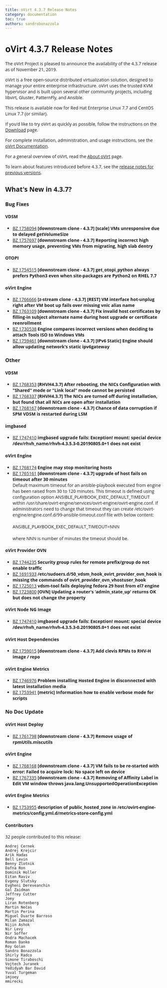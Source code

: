 ```yaml
---
title: oVirt 4.3.7 Release Notes
category: documentation
toc: true
authors: sandrobonazzola
---
```


<style>
h1, h2, h3, h4, h5, h6, li, a, p {
    font-family: 'Open Sans', sans-serif !important;
}
</style>

# oVirt 4.3.7 Release Notes

The oVirt Project is pleased to announce the availability of the 4.3.7 release as of November 21, 2019.

oVirt is a free open-source distributed virtualization solution,
designed to manage your entire enterprise infrastructure.
oVirt uses the trusted KVM hypervisor and is built upon several other community
projects, including libvirt, Gluster, PatternFly, and Ansible.

This release is available now for Red Hat Enterprise Linux 7.7 and
CentOS Linux 7.7 (or similar).



If you'd like to try oVirt as quickly as possible, follow the instructions on
the [Download](/download/) page.

For complete installation, administration, and usage instructions, see
the [oVirt Documentation](/documentation/).

For a general overview of oVirt, read the [About oVirt](/community/about.html)
page.

To learn about features introduced before 4.3.7, see the
[release notes for previous versions](/documentation/#previous-release-notes).



## What's New in 4.3.7?

### Bug Fixes

#### VDSM

 - [BZ 1758094](https://bugzilla.redhat.com/1758094) <b>[downstream clone - 4.3.7] [scale] VMs unresponsive due to delayed getVolumeSize</b><br>
 - [BZ 1757697](https://bugzilla.redhat.com/1757697) <b>[downstream clone - 4.3.7] Reporting incorrect high memory usage, preventing VMs from migrating, high slab dentry</b><br>

#### OTOPI

 - [BZ 1754515](https://bugzilla.redhat.com/1754515) <b>[downstream clone - 4.3.7] get_otopi_python always prefers Python3 even when site-packages are Python2 on RHEL 7.7</b><br>

#### oVirt Engine

 - [BZ 1766666](https://bugzilla.redhat.com/1766666) <b>[z-stream clone - 4.3.7] [REST] VM interface hot-unplug right after VM boot up fails over missing vnic alias name</b><br>
 - [BZ 1763109](https://bugzilla.redhat.com/1763109) <b>[downstream clone - 4.3.7] Fix invalid host certificates by filling-in subject alternate name during host upgrade or certificate reenrollment</b><br>
 - [BZ 1730538](https://bugzilla.redhat.com/1730538) <b>Engine compares incorrect versions when deciding to attach Tools ISO to Windows VMs</b><br>
 - [BZ 1759461](https://bugzilla.redhat.com/1759461) <b>[downstream clone - 4.3.7] [IPv6 Static] Engine should allow updating network's static ipv6gateway</b><br>

### Other

#### VDSM

 - [BZ 1768353](https://bugzilla.redhat.com/1768353) <b>[RHVH4.3.7] After rebooting, the NICs Configuration with "Shared" mode or "Link local" mode cannot be persisted</b><br>
 - [BZ 1768337](https://bugzilla.redhat.com/1768337) <b>[RHVH4.3.7] The NICs are turned off during installation, but found that all NICs are open after installation</b><br>
 - [BZ 1768167](https://bugzilla.redhat.com/1768167) <b>[downstream clone - 4.3.7] Chance of data corruption if SPM VDSM is restarted during LSM</b><br>

#### imgbased

 - [BZ 1747410](https://bugzilla.redhat.com/1747410) <b>imgbased upgrade fails: Exception! mount: special device /dev/rhvh_name/rhvh-4.3.5.3-0.20190805.0+1 does not exist</b><br>

#### oVirt Engine

 - [BZ 1768174](https://bugzilla.redhat.com/1768174) <b>Engine may stop monitoring hosts</b><br>
 - [BZ 1765161](https://bugzilla.redhat.com/1765161) <b>[downstream clone - 4.3.7] upgrade of host fails on timeout after 30 minutes</b><br>Default maximum timeout for an ansible-playbook executed from engine has been raised from 30 to 120 minutes. This timeout is defined using configuration option ANSIBLE_PLAYBOOK_EXEC_DEFAULT_TIMEOUT within /usr/share/ovirt-engine/services/ovirt-engine/ovirt-engine.conf. If administrators need to change that timeout they can create /etc/ovirt-engine/engine.conf.d/99-ansible-timeout.conf file with below content:<br><br>  ANSIBLE_PLAYBOOK_EXEC_DEFAULT_TIMEOUT=NNN<br><br>where NNN is number of minutes the timeout should be.

#### oVirt Provider OVN

 - [BZ 1744235](https://bugzilla.redhat.com/1744235) <b>Security group rules for remote prefix/group do not enable traffic</b><br>
 - [BZ 1691933](https://bugzilla.redhat.com/1691933) <b>/etc/sudoers.d/50_vdsm_hook_ovirt_provider_ovn_hook is missing the commands of ovirt_provider_ovn_vhostuser_hook</b><br>
 - [BZ 1725013](https://bugzilla.redhat.com/1725013) <b>vdsm-tool fails deploying fedora 29 host from el7 engine</b><br>
 - [BZ 1723800](https://bugzilla.redhat.com/1723800) <b>[OVN] Updating a router's 'admin_state_up' returns OK but does not change the property</b><br>

#### oVirt Node NG Image

 - [BZ 1747410](https://bugzilla.redhat.com/1747410) <b>imgbased upgrade fails: Exception! mount: special device /dev/rhvh_name/rhvh-4.3.5.3-0.20190805.0+1 does not exist</b><br>

#### oVirt Host Dependencies

 - [BZ 1759015](https://bugzilla.redhat.com/1759015) <b>[downstream clone - 4.3.7] Add clevis RPMs to RHV-H image / repo</b><br>

#### oVirt Engine Metrics

 - [BZ 1746976](https://bugzilla.redhat.com/1746976) <b>Problem installing Hosted Engine in disconnected with latest installation media</b><br>
 - [BZ 1753941](https://bugzilla.redhat.com/1753941) <b>[metric]  Information how to enable verbose mode for scripts</b><br>

### No Doc Update

#### oVirt Host Deploy

 - [BZ 1761798](https://bugzilla.redhat.com/1761798) <b>[downstream clone - 4.3.7] Remove usage of rpmUtils.miscutils</b><br>

#### oVirt Engine

 - [BZ 1768168](https://bugzilla.redhat.com/1768168) <b>[downstream clone - 4.3.7] VM fails to be re-started with error: Failed to acquire lock: No space left on device</b><br>
 - [BZ 1767335](https://bugzilla.redhat.com/1767335) <b>[downstream clone - 4.3.7] Removing of Affinity Label in Edit VM window  throws java.lang.UnsupportedOperationException</b><br>

#### oVirt Engine Metrics

 - [BZ 1753955](https://bugzilla.redhat.com/1753955) <b>description of public_hosted_zone  in /etc/ovirt-engine-metrics/config.yml.d/metrics-store-config.yml</b><br>

#### Contributors

32 people contributed to this release:

	Andrej Cernek
	Andrej Krejcir
	Arik Hadas
	Bell Levin
	Benny Zlotnik
	Dafna Ron
	Dominik Holler
	Eitan Raviv
	Evgeny Slutsky
	Evgheni Dereveanchin
	Gal Zaidman
	Jeffrey Cutter
	Joey
	Liran Rotenberg
	Martin Nečas
	Martin Perina
	Miguel Duarte Barroso
	Milan Zamazal
	Nijin Ashok
	Nir Levy
	Nir Soffer
	Ondra Machacek
	Roman Danko
	Roy Golan
	Sandro Bonazzola
	Shirly Radco
	Simone Tiraboschi
	Vojtech Juranek
	Yedidyah Bar David
	Yuval Turgeman
	imjoey
	mmirecki
